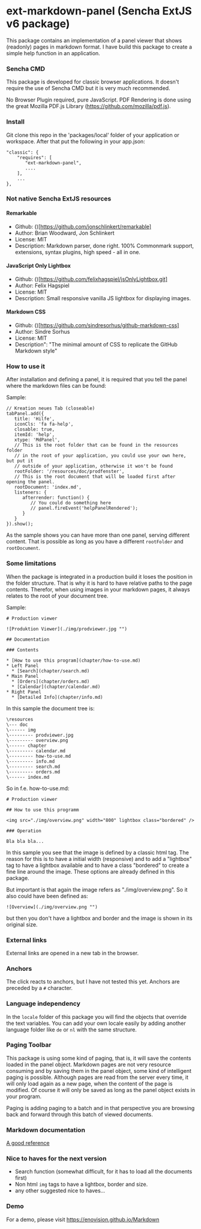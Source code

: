 ext-markdown-panel (Sencha ExtJS v6 package)
========================================

This package contains an implementation of a panel viewer that shows (readonly) pages in markdown format. I have build this package to create a simple help function in an
application.

### Sencha CMD ###
This package is developed for classic browser applications. It doesn't require the use of Sencha CMD but it is very much recommended.

No Browser Plugin required, pure JavaScript. PDF Rendering is done using the great Mozilla PDF.js Library (<a href="https://github.com/mozilla/pdf.js">https://github.com/mozilla/pdf.js</a>).

### Install ###
Git clone this repo in the 'packages/local' folder of your application or workspace.
After that put the following in your app.json:

    "classic": {
        "requires": [
           "ext-markdown-panel",
           ....
        ],
        ...
    },

### Not native Sencha ExtJS resources

#### Remarkable

* Github: ()[https://github.com/jonschlinkert/remarkable]
* Author: Brian Woodward, Jon Schlinkert
* License: MIT
* Description: Markdown parser, done right. 100% Commonmark support, extensions, syntax plugins, high speed - all in one.


#### JavaScript Only Lightbox

* Github: ()[https://github.com/felixhagspiel/jsOnlyLightbox.git]
* Author: Felix Hagspiel
* License: MIT
* Description: Small responsive vanilla JS lightbox for displaying images.

#### Markdown CSS

* Github: ()[https://github.com/sindresorhus/github-markdown-css]
* Author: Sindre Sorhus
* License: MIT
* Description": "The minimal amount of CSS to replicate the GitHub Markdown style"
    
### How to use it ###
After installation and defining a panel, it is required that you tell the panel where the markdown files can be found:

Sample:
    
```
// Kreation neues Tab (closeable)
tabPanel.add({
   title: 'Hilfe',
   iconCls: 'fa fa-help',
   closable: true,
   itemId: 'help',
   xtype: 'MdPanel',
   // This is the root folder that can be found in the resources folder
   // in the root of your application, you could use your own here, but put it
   // outside of your application, otherwise it won't be found
   rootFolder: '/resources/doc/prodfenster', 
   // This is the root document that will be loaded first after opening the panel.
   rootDocument: 'index.md',
   listeners: {
      afterrender: function() {
         // You could do something here
         // panel.fireEvent('helpPanelRendered');
      }
   }
}).show();

```
As the sample shows you can have more than one panel, serving different content.
That is possible as long as you have a different `rootFolder` and `rootDocument`.

### Some limitations

When the package is integrated in a production build it loses the position in the folder structure.
That is why it is hard to have relative paths to the page contents. Therefor, when using images in
your markdown pages, it always relates to the root of your document tree. 

Sample:
```
# Production viewer

![Produktion Viewer](./img/prodviewer.jpg "")

## Documentation

### Contents

* [How to use this program](chapter/how-to-use.md)
* Left Panel
  * [Search](chapter/search.md)
* Main Panel  
  * [Orders](chapter/orders.md)
  * [Calendar](chapter/calendar.md)
* Right Panel  
  * [Detailed Info](chapter/info.md)
```
In this sample the document tree is:
```
\resources
\--- doc
\------ img
\--------- prodviewer.jpg
\--------- overview.png
\------ chapter
\--------- calendar.md
\--------- how-to-use.md
\--------- info.md
\--------- search.md
\--------- orders.md
\------ index.md
```
    
So in f.e. how-to-use.md:

```
# Production viewer

## How to use this programm

<img src="./img/overview.png" width="800" lightbox class="bordered" />

### Operation

Bla bla bla...
```

In this sample you see that the image is defined by a classic html tag. The reason for this is 
to have a initial width (responsive) and to add a "lightbox" tag to have a lightbox available and
to have a class "bordered" to create a fine line around the image. These options are already defined
in this package.

But important is that again the image refers as "./img/overview.png". So it also could have been defined as:
```
![Overview](./img/overview.png "")
```
but then you don't have a lightbox and border and the image is shown in its original size.

### External links 

External links are opened in a new tab in the browser.

### Anchors

The click reacts to anchors, but I have not tested this yet. Anchors are preceded by a `#` character.
    
### Language independency ###
In the `locale` folder of this package you will find the objects that
override the text variables. You can add your own locale easily by adding
another language folder like `de` or `nl` with the same structure.

### Paging Toolbar ###

This package is using some kind of paging, that is, it will save the contents loaded in the panel object.
Markdown pages are not very resource consuming and by saving them in the panel object, some kind of intelligent
paging is possible. Although pages are read from the server every time, it will only load again as a new page, 
when the content of the page is modified. Of course it will only be saved as long as the panel object exists in
your program.

Paging is adding paging to a batch and in that perspective you are browsing back and forward through this batch of viewed documents.

### Markdown documentation ###

[A good reference](https://github.com/adam-p/markdown-here/wiki/Markdown-Cheatsheet)

### Nice to haves for the next version ###

* Search function (somewhat difficult, for it has to load all the documents first)
* Non html `img` tags to have a lightbox, border and size.
* any other suggested nice to haves...
    
### Demo ###

For a demo, please visit <a href="https://enovision.github.io/Markdown">https://enovision.github.io/Markdown</a>


